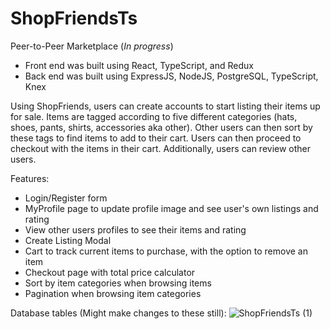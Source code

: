 # ShopFriendsTs

Peer-to-Peer Marketplace (*In progress*)
- Front end was built using React, TypeScript, and Redux
- Back end was built using ExpressJS, NodeJS, PostgreSQL, TypeScript, Knex

Using ShopFriends, users can create accounts to start listing their items up for sale. Items are tagged according to five different categories (hats, shoes, pants, shirts, accessories aka other). Other users can then sort by these tags to find items to add to their cart. Users can then proceed to checkout with the items in their cart. Additionally, users can review other users.

Features:
- Login/Register form
- MyProfile page to update profile image and see user's own listings and rating
- View other users profiles to see their items and rating
- Create Listing Modal
- Cart to track current items to purchase, with the option to remove an item
- Checkout page with total price calculator
- Sort by item categories when browsing items
- Pagination when browsing item categories

Database tables (Might make changes to these still):
![ShopFriendsTs (1)](https://user-images.githubusercontent.com/59900510/230456682-391916a0-e249-46ba-8ee2-c16498addb8c.jpeg)



